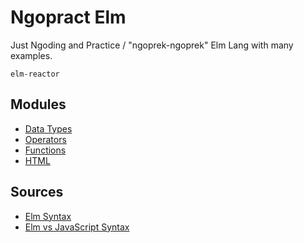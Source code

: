 # Ngopract Elm

Just Ngoding and Practice / "ngoprek-ngoprek" Elm Lang with many examples.

`elm-reactor`

## Modules

- [Data Types](src/001-data-types/data-types.md)
- [Operators](src/002-operators/operators.md)
- [Functions](src/003-functions/functions.md)
- [HTML](src/004-html/html.md)

## Sources

- [Elm Syntax](http://elm-lang.org/docs/syntax)
- [Elm vs JavaScript Syntax](http://elm-lang.org/docs/from-javascript)
